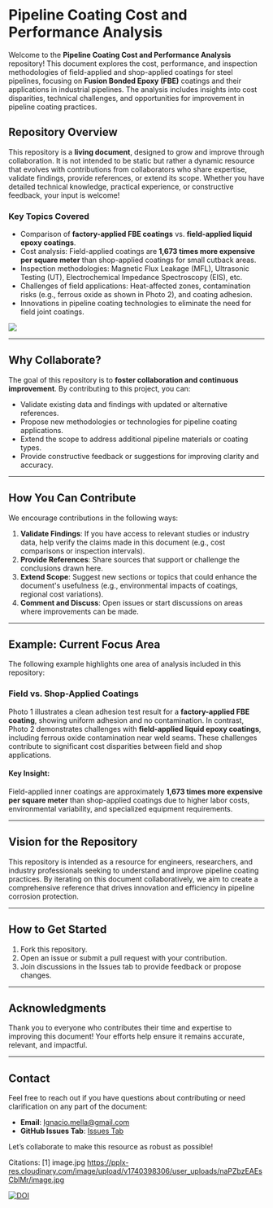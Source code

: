 # Pipeline Coating Cost and Performance Analysis

Welcome to the **Pipeline Coating Cost and Performance Analysis** repository! This document explores the cost, performance, and inspection methodologies of field-applied and shop-applied coatings for steel pipelines, focusing on **Fusion Bonded Epoxy (FBE)** coatings and their applications in industrial pipelines. The analysis includes insights into cost disparities, technical challenges, and opportunities for improvement in pipeline coating practices.

## Repository Overview

This repository is a **living document**, designed to grow and improve through collaboration. It is not intended to be static but rather a dynamic resource that evolves with contributions from collaborators who share expertise, validate findings, provide references, or extend its scope. Whether you have detailed technical knowledge, practical experience, or constructive feedback, your input is welcome!

### Key Topics Covered
- Comparison of **factory-applied FBE coatings** vs. **field-applied liquid epoxy coatings**.
- Cost analysis: Field-applied coatings are **1,673 times more expensive per square meter** than shop-applied coatings for small cutback areas.
- Inspection methodologies: Magnetic Flux Leakage (MFL), Ultrasonic Testing (UT), Electrochemical Impedance Spectroscopy (EIS), etc.
- Challenges of field applications: Heat-affected zones, contamination risks (e.g., ferrous oxide as shown in Photo 2), and coating adhesion.
- Innovations in pipeline coating technologies to eliminate the need for field joint coatings.

<img src="https://pplx-res.cloudinary.com/image/upload/v1740398306/user_uploads/naPZbzEAEsCblMr/image.jpg">

---

## Why Collaborate?

The goal of this repository is to **foster collaboration and continuous improvement**. By contributing to this project, you can:
- Validate existing data and findings with updated or alternative references.
- Propose new methodologies or technologies for pipeline coating applications.
- Extend the scope to address additional pipeline materials or coating types.
- Provide constructive feedback or suggestions for improving clarity and accuracy.

---

## How You Can Contribute

We encourage contributions in the following ways:
1. **Validate Findings**: If you have access to relevant studies or industry data, help verify the claims made in this document (e.g., cost comparisons or inspection intervals).
2. **Provide References**: Share sources that support or challenge the conclusions drawn here.
3. **Extend Scope**: Suggest new sections or topics that could enhance the document's usefulness (e.g., environmental impacts of coatings, regional cost variations).
4. **Comment and Discuss**: Open issues or start discussions on areas where improvements can be made.

---

## Example: Current Focus Area

The following example highlights one area of analysis included in this repository:

### Field vs. Shop-Applied Coatings
Photo 1 illustrates a clean adhesion test result for a **factory-applied FBE coating**, showing uniform adhesion and no contamination. In contrast, Photo 2 demonstrates challenges with **field-applied liquid epoxy coatings**, including ferrous oxide contamination near weld seams. These challenges contribute to significant cost disparities between field and shop applications.

#### Key Insight:
Field-applied inner coatings are approximately **1,673 times more expensive per square meter** than shop-applied coatings due to higher labor costs, environmental variability, and specialized equipment requirements.

---

## Vision for the Repository

This repository is intended as a resource for engineers, researchers, and industry professionals seeking to understand and improve pipeline coating practices. By iterating on this document collaboratively, we aim to create a comprehensive reference that drives innovation and efficiency in pipeline corrosion protection.

---

## How to Get Started
1. Fork this repository.
2. Open an issue or submit a pull request with your contribution.
3. Join discussions in the Issues tab to provide feedback or propose changes.

---

## Acknowledgments
Thank you to everyone who contributes their time and expertise to improving this document! Your efforts help ensure it remains accurate, relevant, and impactful.

---

## Contact
Feel free to reach out if you have questions about contributing or need clarification on any part of the document:
- **Email**: Ignacio.mella@gmail.com 
- **GitHub Issues Tab**: <a href="https://github.com/ignaciomella/Bare-vs-Coated-Water-Pipelines/issues">Issues Tab</a>

Let’s collaborate to make this resource as robust as possible!

Citations:
[1] image.jpg https://pplx-res.cloudinary.com/image/upload/v1740398306/user_uploads/naPZbzEAEsCblMr/image.jpg

<a href="https://doi.org/10.5281/zenodo.14911682"><img src="https://zenodo.org/badge/919184867.svg" alt="DOI"></a>

